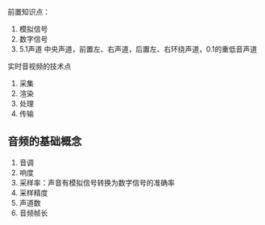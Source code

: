 前置知识点：

1. 模拟信号
2. 数字信号
3. 5.1声道 中央声道，前置左、右声道，后置左、右环绕声道，0.1的重低音声道

实时音视频的技术点

1. 采集
2. 渲染
3. 处理
4. 传输

## 音频的基础概念

1. 音调
2. 响度
3. 采样率：声音有模拟信号转换为数字信号的准确率
4. 采样精度
5. 声道数
6. 音频帧长
